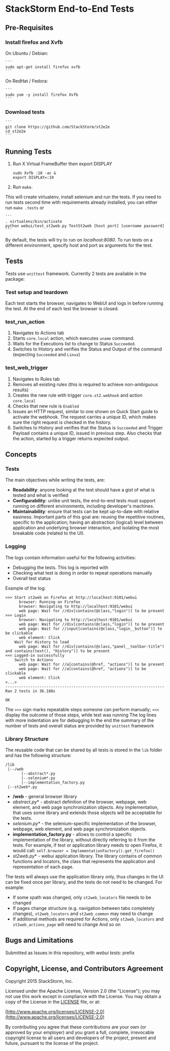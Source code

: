 # StackStorm End-to-End Tests

## Pre-Requisites

### Install firefox and Xvfb

On Ubuntu / Debian:

    ```
    sudo apt-get install firefox xvfb
    ```
    
On RedHat / Fedora:

    ```
    sudo yum -y install firefox Xvfb
    ```

### Download tests

    ```
    git clone https://github.com/StackStorm/st2e2e
    cd st2e2e
    ```

## Running Tests

1. Run X Virtual FrameBuffer then export DISPLAY

    ```
    sudo Xvfb :10 -ac &
    export DISPLAY=:10
    ```

2. Run `make`.

  This will create virtualenv, install selenium and run the tests. If you need to run tests second time with requirements already installed, you can either run `make .tests` or

    ```
    . virtualenv/bin/activate
    python webui/test_st2web.py TestSt2web [host port] [username password]
    ```

By default, the tests will try to run on _localhost:8080_. To run tests on a different environment, specify host and port as arguments for the test.

## Tests

Tests use ``unittest`` framework. Currently 2 tests are available in the package:

### Test setup and teardown

Each test starts the browser, navigates to WebUI and logs in before running the test.
At the end of each test the browser is closed.

### test_run_action

1. Navigates to Actions tab
2. Starts ``core.local`` action, which executes ``uname`` command.
3. Waits for the Executions list to change to Status ``Succeeded``.
4. Switches to History and verifies the Status and Output of the command (expecting ``Succeeded`` and ``Linux``)

### test_web_trigger

1. Navigates to Rules tab
2. Removes all existing rules (this is required to achieve non-ambiguous results)
3. Creates the new rule with trigger ``core.st2.webhook`` and action ``core.local``
2. Checks that new rule is ``Enabled``
3. Issues an HTTP request, similar to one shown on Quick Start guide to activate the webhook. The request carries a unique ID, which makes sure the right request is checked in the history.
4. Switches to History and verifies that the Status is ``Succeeded`` and Trigger Payload contains a unique ID, issued in previous step. Also checks that the action, started  by a trigger returns expected output.

## Concepts

### Tests

The main objectives while writing the tests, are:

* **Readability**: anyone looking at the test should have a gist of what is tested and what is verified
* **Configurability**: unlike unit tests, the end-to-end tests must support running on different environments, including developer's machines.
* **Maintainability**: ensure that tests can be kept up-to-date with relative easiness. Important parts of this goal are: reusing the repetitive routines, specific to the application; having an abstraction (logical) level between application and underlying browser interaction, and isolating the most breakable code (related to the UI).

### Logging

The logs contain information useful for the following activities:

* Debugging the tests. This log is reported with
* Checking what test is doing in order to repeat operations manually
* Overall test status

Example of the log:

    >>> Start st2web on Firefox at http://localhost:9101/webui
          browser: Running on Firefox
          browser: Navigating to http://localhost:9101/webui
          web page: Wait for //div[contains(@class,"login")] to be present
    >>> Login
          browser: Navigating to http://localhost:9101/webui
          web page: Wait for //div[contains(@class,"login")] to be present
          web page: Wait for //input[contains(@class,"login__button")] to be clickable
          web element: Click
        Wait for History to load
          web page: Wait for //div[contains(@class,"panel__toolbar-title") and contains(text(), "History")] to be present
    <<< Logged-in successfully
        Switch to Actions
          web page: Wait for //a[contains(@href, "actions")] to be present
          web page: Wait for //a[contains(@href, "actions")] to be clickable
          web element: Click
    <...>
    ----------------------------------------------------------------------
    Ran 2 tests in 36.188s

    OK

The ``>>>`` sign marks repeatable steps someone can perform manually; ``<<<`` display the outcome of those steps, while test was running
The log lines with more indentation are for debugging
In the end the summary of the number of tests and overall status are provided by ``unittest`` framework

### Library Structure

The reusable code that can be shared by all tests is stored in the ``lib`` folder and has the following structure:

    /lib
     |--/web
           |--abstract*.py
           |--selenium*.py
           |--implementation_factory.py
     |--st2web*.py

* **/web** - general browser library
* **abstract*.py** - abstract definition of the browser, webpage, web element, and web page synchronization objects. Any implementation, that uses some library and extends those objects will be acceptable for the tests.
* **selenium*.py** - the selenium-specific implementation of the browser, webpage, web element, and web page synchronization objects.
* **implementation_factory.py** - allows to control a specific implementation of the library, without directly referring to it from the tests. For example, if test or application library needs to open Firefox, it would call:
    ``self.browser = ImplementationFactory().get_firefox()``
* **st2web*.py** - webui application library. The library contains of common functions and locators, the class that represents the application and representation of each page.

The tests will always use the application library only, thus changes in the UI can be fixed once per library, and the tests do not need to be changed. For example:

* If some xpath was changed, only ``st2web_locators`` file needs to be changed
* If pages change structure (e.g. navigation between tabs completely changes), ``st2web_locators`` and ``st2web_common`` may need to change
* If additional methods are required for Actions, only ``st2web_locators`` and ``st2web_actions_page`` will need to change
And so on

## Bugs and Limitations

Submitted as Issues in this repository, with _webui tests:_ prefix

## Copyright, License, and Contributors Agreement

Copyright 2015 StackStorm, Inc.

Licensed under the Apache License, Version 2.0 (the "License"); you may not use this work except in compliance with the License. You may obtain a copy of the License in the [LICENSE](LICENSE) file, or at:

[http://www.apache.org/licenses/LICENSE-2.0](http://www.apache.org/licenses/LICENSE-2.0)

By contributing you agree that these contributions are your own (or approved by your employer) and you grant a full, complete, irrevocable copyright license to all users and developers of the project, present and future, pursuant to the license of the project.
